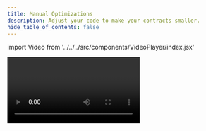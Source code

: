 ```yaml
---
title: Manual Optimizations
description: Adjust your code to make your contracts smaller.
hide_table_of_contents: false
---
```


import Video from '../../../src/components/VideoPlayer/index.jsx'

<Video videoId='863776975' title='Manual Optimizations' />
